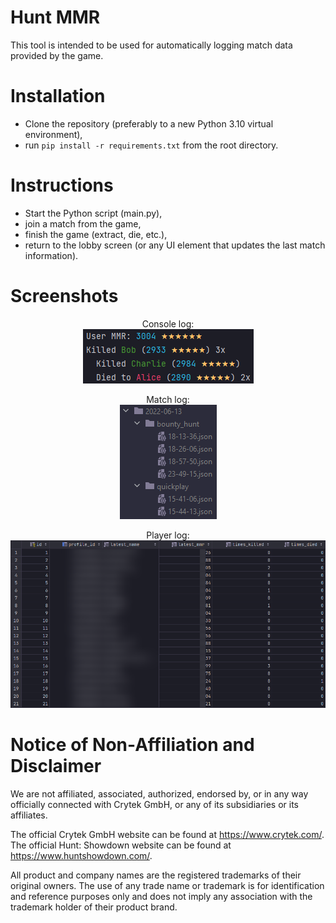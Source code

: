 # Hunt MMR
This tool is intended to be used for automatically logging match data provided by the game.

# Installation
- Clone the repository (preferably to a new Python 3.10 virtual environment),
- run `pip install -r requirements.txt` from the root directory.

# Instructions
- Start the Python script (main.py),
- join a match from the game,
- finish the game (extract, die, etc.),
- return to the lobby screen (or any UI element that updates the last match information).

# Screenshots
<!--suppress CheckImageSize, HtmlDeprecatedAttribute -->
<p align="center">
    Console log:
    <br/>
    <img alt="Console Log" src="./assets/console_log_example.png" />
</p>
<p align="center">
    Match log:
    <br/>
    <img alt="Match Log" src="./assets/match_log_example.png" />
</p>
<p align="center">
    Player log:
    <br/>
    <img alt="Player Log" src="./assets/player_log_example.png" width="715"/>
</p>

# Notice of Non-Affiliation and Disclaimer
We are not affiliated, associated, authorized, endorsed by, or in any way officially connected with Crytek GmbH, or any of its subsidiaries or its affiliates.

The official Crytek GmbH website can be found at https://www.crytek.com/.
The official Hunt: Showdown website can be found at https://www.huntshowdown.com/.

All product and company names are the registered trademarks of their original owners. The use of any trade name or trademark is for identification and reference purposes only and does not imply any association with the trademark holder of their product brand.

